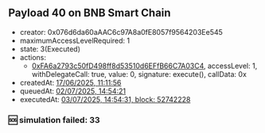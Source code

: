## Payload 40 on BNB Smart Chain

- creator: 0x076d6da60aAAC6c97A8a0fE8057f9564203Ee545
- maximumAccessLevelRequired: 1
- state: 3(Executed)
- actions:
  - [0xFA6a2793c50fD498ff8d53510d6EFfB66C7A03C4](https://bscscan.com/tx/0xFA6a2793c50fD498ff8d53510d6EFfB66C7A03C4), accessLevel: 1, withDelegateCall: true, value: 0, signature: execute(), callData: 0x
- createdAt: [17/06/2025, 11:11:56](https://bscscan.com/tx/0x201b9721514cb91f19580f555fee0f8abfc886d294bf358fce351a1383236b98)
- queuedAt: [02/07/2025, 14:54:21](https://bscscan.com/tx/0xfcf7f48c28e451cb4642d3f9d771628a30dbe8d7734e0c38e99d86c17b3e53db)
- executedAt: [03/07/2025, 14:54:31, block: 52742228](https://bscscan.com/tx/0x351a09449be739c87efd788b075f015257ce5acbcbff040137864ef364a7926f)

### :sos: simulation failed: 33
